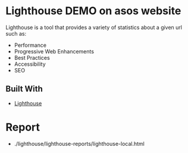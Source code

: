 # Lighthouse DEMO on asos website 

Lighthouse is a tool that provides a variety of statistics about a given url such as:

* Performance
* Progressive Web Enhancements
* Best Practices
* Accessibility 
* SEO

## Built With

* [Lighthouse](https://www.npmjs.com/package/lighthouse)


# Report

* ./lighthouse/lighthouse-reports/lighthouse-local.html